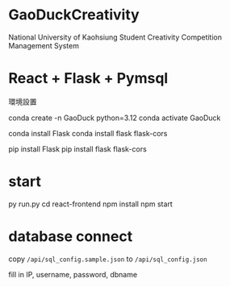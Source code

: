 # GaoDuckCreativity
National University of Kaohsiung Student Creativity Competition Management System

# React + Flask + Pymsql

環境設置

conda create -n GaoDuck python=3.12
conda activate GaoDuck

conda install Flask
conda install flask flask-cors

pip install Flask
pip install flask flask-cors



# start

py run.py
cd react-frontend
npm install
npm start



# database connect
copy `/api/sql_config.sample.json` to `/api/sql_config.json`

fill in IP, username, password, dbname

